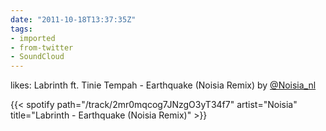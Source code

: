 ```yaml
---
date: "2011-10-18T13:37:35Z"
tags:
- imported
- from-twitter
- SoundCloud
---
```

likes: Labrinth ft. Tinie Tempah - Earthquake \(Noisia Remix) by [@Noisia_nl](/twitter/#/Noisia_nl)

{{< spotify path="/track/2mr0mqcog7JNzgO3yT34f7" artist="Noisia" title="Labrinth - Earthquake (Noisia Remix)" >}}
